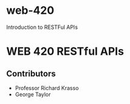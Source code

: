 # web-420
Introduction to RESTFul APIs

<h1>WEB 420 RESTful APIs</h1>
<h2>Contributors</h2>
<ul>
<li>Professor Richard Krasso</li>
<li>George Taylor</li>
</ul>
